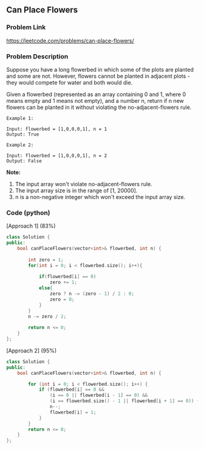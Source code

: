 ## Can Place Flowers

### Problem Link

https://leetcode.com/problems/can-place-flowers/

### Problem Description 


Suppose you have a long flowerbed in which some of the plots are planted and some are not. However, flowers cannot be planted in adjacent plots - they would compete for water and both would die.

Given a flowerbed (represented as an array containing 0 and 1, where 0 means empty and 1 means not empty), and a number n, return if n new flowers can be planted in it without violating the no-adjacent-flowers rule.

```
Example 1:

Input: flowerbed = [1,0,0,0,1], n = 1
Output: True

```

```
Example 2:

Input: flowerbed = [1,0,0,0,1], n = 2
Output: False

```

**Note:**

1. The input array won't violate no-adjacent-flowers rule.
2. The input array size is in the range of [1, 20000].
3. n is a non-negative integer which won't exceed the input array size.


### Code (python)

[Approach 1] (83%)

```c++
class Solution {
public:
    bool canPlaceFlowers(vector<int>& flowerbed, int n) {
        
        int zero = 1;
        for(int i = 0; i < flowerbed.size(); i++){
            
            if(flowerbed[i] == 0)
                zero += 1;
            else{
                zero ? n -= (zero - 1) / 2 : 0;
                zero = 0;
            }
        }
        n -= zero / 2;
        
        return n <= 0;
    }
};
```

[Approach 2] (95%)

```c++
class Solution {
public:
    bool canPlaceFlowers(vector<int>& flowerbed, int n) {

        for (int i = 0; i < flowerbed.size(); i++) {
            if (flowerbed[i] == 0 &&
                (i == 0 || flowerbed[i - 1] == 0) &&
                (i == flowerbed.size() - 1 || flowerbed[i + 1] == 0)) {
                n--;
                flowerbed[i] = 1;
            }
        }
        return n <= 0;
    }
};
```